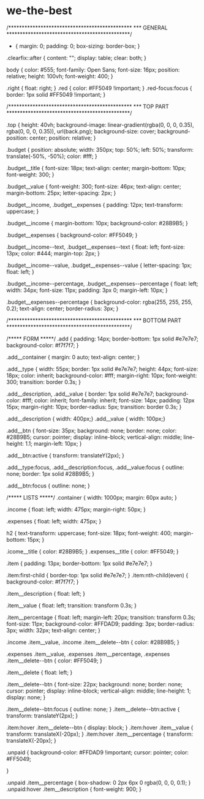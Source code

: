 # we-the-best
/**********************************************
*** GENERAL
**********************************************/

* {
    margin: 0;
    padding: 0;
    box-sizing: border-box;
}

.clearfix::after {
    content: "";
    display: table;
    clear: both;
}

body {
    color: #555;
    font-family: Open Sans;
    font-size: 16px;
    position: relative;
    height: 100vh;
    font-weight: 400;
}

.right { float: right; }
.red { color: #FF5049 !important; }
.red-focus:focus { border: 1px solid #FF5049 !important; }

/**********************************************
*** TOP PART
**********************************************/

.top {
    height: 40vh;
    background-image: linear-gradient(rgba(0, 0, 0, 0.35), rgba(0, 0, 0, 0.35)), url(back.png);
    background-size: cover;
    background-position: center;
    position: relative;
}

.budget {
    position: absolute;
    width: 350px;
    top: 50%;
    left: 50%;
    transform: translate(-50%, -50%);
    color: #fff;
}

.budget__title {
    font-size: 18px;
    text-align: center;
    margin-bottom: 10px;
    font-weight: 300;
}

.budget__value {
    font-weight: 300;
    font-size: 46px;
    text-align: center;
    margin-bottom: 25px;
    letter-spacing: 2px;
}

.budget__income,
.budget__expenses {
    padding: 12px;
    text-transform: uppercase;
}

.budget__income {
    margin-bottom: 10px;
    background-color: #28B9B5;
}

.budget__expenses {
    background-color: #FF5049;
}

.budget__income--text,
.budget__expenses--text {
    float: left;
    font-size: 13px;
    color: #444;
    margin-top: 2px;
}

.budget__income--value,
.budget__expenses--value {
    letter-spacing: 1px;
    float: left;
}

.budget__income--percentage,
.budget__expenses--percentage {
    float: left;
    width: 34px;
    font-size: 11px;
    padding: 3px 0;
    margin-left: 10px;
}

.budget__expenses--percentage {
    background-color: rgba(255, 255, 255, 0.2);
    text-align: center;
    border-radius: 3px;
}


/**********************************************
*** BOTTOM PART
**********************************************/

/***** FORM *****/
.add {
    padding: 14px;
    border-bottom: 1px solid #e7e7e7;
    background-color: #f7f7f7;
}

.add__container {
    margin: 0 auto;
    text-align: center;
}

.add__type {
    width: 55px;
    border: 1px solid #e7e7e7;
    height: 44px;
    font-size: 18px;
    color: inherit;
    background-color: #fff;
    margin-right: 10px;
    font-weight: 300;
    transition: border 0.3s;
}

.add__description,
.add__value {
    border: 1px solid #e7e7e7;
    background-color: #fff;
    color: inherit;
    font-family: inherit;
    font-size: 14px;
    padding: 12px 15px;
    margin-right: 10px;
    border-radius: 5px;
    transition: border 0.3s;
}

.add__description { width: 400px;}
.add__value { width: 100px;}

.add__btn {
    font-size: 35px;
    background: none;
    border: none;
    color: #28B9B5;
    cursor: pointer;
    display: inline-block;
    vertical-align: middle;
    line-height: 1.1;
    margin-left: 10px;
}

.add__btn:active { transform: translateY(2px); }

.add__type:focus,
.add__description:focus,
.add__value:focus {
    outline: none;
    border: 1px solid #28B9B5;
}

.add__btn:focus { outline: none; }

/***** LISTS *****/
.container {
    width: 1000px;
    margin: 60px auto;
}

.income {
    float: left;
    width: 475px;
    margin-right: 50px;
}

.expenses {
    float: left;
    width: 475px;
}

h2 {
    text-transform: uppercase;
    font-size: 18px;
    font-weight: 400;
    margin-bottom: 15px;
}

.icome__title { color: #28B9B5; }
.expenses__title { color: #FF5049; }

.item {
    padding: 13px;
    border-bottom: 1px solid #e7e7e7;
}

.item:first-child { border-top: 1px solid #e7e7e7; }
.item:nth-child(even) { background-color: #f7f7f7; }

.item__description {
    float: left;
}

.item__value {
    float: left;
    transition: transform 0.3s;
}

.item__percentage {
    float: left;
    margin-left: 20px;
    transition: transform 0.3s;
    font-size: 11px;
    background-color: #FFDAD9;
    padding: 3px;
    border-radius: 3px;
    width: 32px;
    text-align: center;
}

.income .item__value,
.income .item__delete--btn {
    color: #28B9B5;
}

.expenses .item__value,
.expenses .item__percentage,
.expenses .item__delete--btn {
    color: #FF5049;
}


.item__delete {
    float: left;
}

.item__delete--btn {
    font-size: 22px;
    background: none;
    border: none;
    cursor: pointer;
    display: inline-block;
    vertical-align: middle;
    line-height: 1;
    display: none;
}

.item__delete--btn:focus { outline: none; }
.item__delete--btn:active { transform: translateY(2px); }

.item:hover .item__delete--btn { display: block; }
.item:hover .item__value { transform: translateX(-20px); }
.item:hover .item__percentage { transform: translateX(-20px); }


.unpaid {
    background-color: #FFDAD9 !important;
    cursor: pointer;
    color: #FF5049;

}

.unpaid .item__percentage { box-shadow: 0 2px 6px 0 rgba(0, 0, 0, 0.1); }
.unpaid:hover .item__description { font-weight: 900; }
